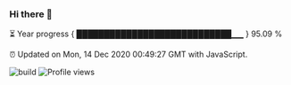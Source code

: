 ### Hi there 👋

⏳ Year progress { ████████████████████████████▁▁ } 95.09 %

⏰ Updated on Mon, 14 Dec 2020 00:49:27 GMT with JavaScript.

![build](https://github.com/shenxianpeng/shenxianpeng/workflows/build/badge.svg) ![Profile views](https://gpvc.arturio.dev/shenxianpeng)
